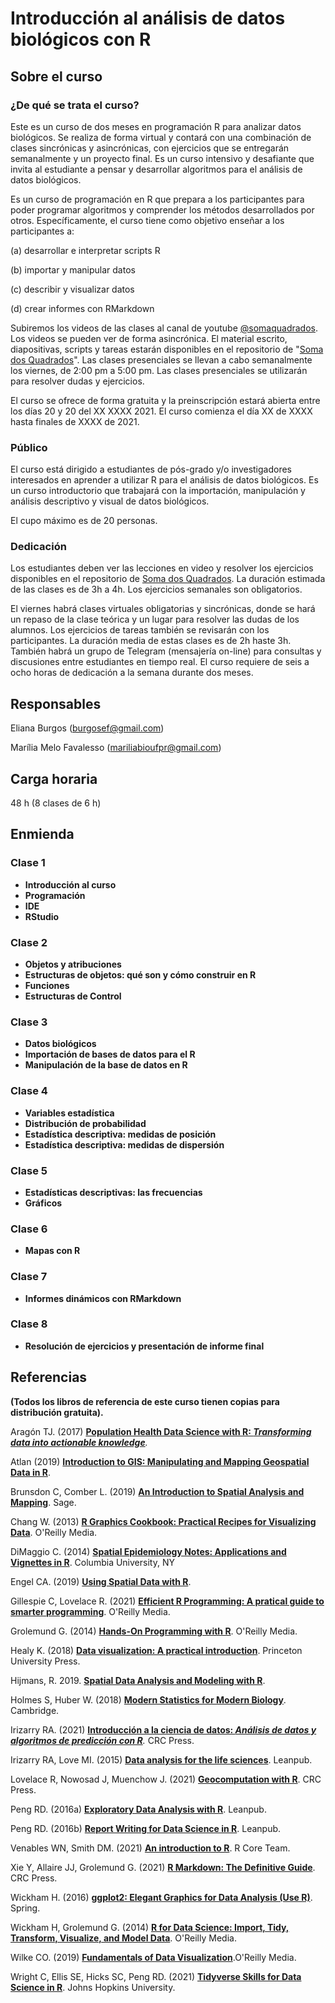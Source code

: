 # Introducción al análisis de datos biológicos con R

## Sobre el curso

### ¿De qué se trata el curso?

Este es un curso de dos meses en programación R para analizar datos biológicos. Se realiza de forma virtual y contará con una combinación de clases sincrónicas y asincrónicas, con ejercicios que se entregarán semanalmente y un proyecto final. Es un curso intensivo y desafiante que invita al estudiante a pensar y desarrollar algoritmos para el análisis de datos biológicos.

Es un curso de programación en R que prepara a los participantes para poder programar algoritmos y comprender los métodos desarrollados por otros. Específicamente, el curso tiene como objetivo enseñar a los participantes a:

(a) desarrollar e interpretar scripts R

(b) importar y manipular datos

(c) describir y visualizar datos

(d) crear informes con RMarkdown

Subiremos los videos de las clases al canal de youtube [\@somaquadrados](https://www.youtube.com/channel/UC8_OHjnszxRiit92ZJlNH4A). Los videos se pueden ver de forma asincrónica. El material escrito, diapositivas, scripts y tareas estarán disponibles en el repositorio de "[Soma dos Quadrados](https://github.com/Soma-dos-Quadrados/introduccionalR)". Las clases presenciales se llevan a cabo semanalmente los viernes, de 2:00 pm a 5:00 pm. Las clases presenciales se utilizarán para resolver dudas y ejercicios.

El curso se ofrece de forma gratuita y la preinscripción estará abierta entre los días 20 y 20 del XX XXXX 2021. El curso comienza el día XX de XXXX hasta finales de XXXX de 2021.

### Público

El curso está dirigido a estudiantes de pós-grado y/o investigadores interesados ​​en aprender a utilizar R para el análisis de datos biológicos. Es un curso introductorio que trabajará con la importación, manipulación y análisis descriptivo y visual de datos biológicos.

El cupo máximo es de 20 personas.

### Dedicación

Los estudiantes deben ver las lecciones en video y resolver los ejercicios disponibles en el repositorio de [Soma dos Quadrados](https://github.com/Soma-dos-Quadrados/introduccionalR). La duración estimada de las clases es de 3h a 4h. Los ejercicios semanales son obligatorios.

El viernes habrá clases virtuales obligatorias y sincrónicas, donde se hará un repaso de la clase teórica y un lugar para resolver las dudas de los alumnos. Los ejercicios de tareas también se revisarán con los participantes. La duración media de estas clases es de 2h haste 3h. También habrá un grupo de Telegram (mensajería on-line) para consultas y discusiones entre estudiantes en tiempo real. El curso requiere de seis a ocho horas de dedicación a la semana durante dos meses.

## Responsables

Eliana Burgos ([burgosef\@gmail.com](burgosef@gmail.com))

Marília Melo Favalesso ([mariliabioufpr\@gmail.com](mariliabioufpr@gmail.com))

## Carga horaria

48 h (8 clases de 6 h)

## Enmienda

### Clase 1

-   **Introducción al curso**
-   **Programación**
-   **IDE**
-   **RStudio**

### Clase 2

-   **Objetos y atribuciones**
-   **Estructuras de objetos: qué son y cómo construir en R**
-   **Funciones**
-   **Estructuras de Control**

### Clase 3

-   **Datos biológicos**
-   **Importación de bases de datos para el R**
-   **Manipulación de la base de datos en R**

### Clase 4

-   **Variables estadística**
-   **Distribución de probabilidad**
-   **Estadística descriptiva: medidas de posición**
-   **Estadística descriptiva: medidas de dispersión**

### Clase 5

-   **Estadísticas descriptivas: las frecuencias**
-   **Gráficos**

### Clase 6

-   **Mapas con R**

### Clase 7

-   **Informes dinámicos con RMarkdown**

### Clase 8

-   **Resolución de ejercicios y presentación de informe final**

## Referencias

**(Todos los libros de referencia de este curso tienen copias para distribución gratuita).**

Aragón TJ. (2017) [**Population Health Data Science with R: *Transforming data into actionable knowledge***](https://bookdown.org/medepi/phds/)*.*

Atlan (2019) [**Introduction to GIS: Manipulating and Mapping Geospatial Data in R**](https://cdn2.hubspot.net/hubfs/2287011/Atlan%20GIS%20Course/All%20lessons.pdf).

Brunsdon C, Comber L. (2019) [**An Introduction to Spatial Analysis and Mapping**](https://study.sagepub.com/brunsdon2e). Sage.

Chang W. (2013) [**R Graphics Cookbook: Practical Recipes for Visualizing Data**](http://www.cookbook-r.com/Graphs/). O'Reilly Media.

DiMaggio C. (2014) [**Spatial Epidemiology Notes: Applications and Vignettes in R**](http://www.columbia.edu/~cjd11/charles_dimaggio/DIRE/resources/spatialEpiBook.pdf). Columbia University, NY

Engel CA. (2019) [**Using Spatial Data with R**](https://cengel.github.io/R-spatial/).

Gillespie C, Lovelace R. (2021) [**Efficient R Programming: A pratical guide to smarter programming**](https://csgillespie.github.io/efficientR/). O'Reilly Media.

Grolemund G. (2014) [**Hands-On Programming with R**](https://rstudio-education.github.io/hopr/). O'Reilly Media.

Healy K. (2018) [**Data visualization: A practical introduction**](https://socviz.co/). Princeton University Press.

Hijmans, R. 2019. [**Spatial Data Analysis and Modeling with R**](https://rspatial.org/).

Holmes S, Huber W. (2018) [**Modern Statistics for Modern Biology**](https://web.stanford.edu/class/bios221/book/). Cambridge.

Irizarry RA. (2021) [**Introducción a la ciencia de datos: *Análisis de datos y algoritmos de predicción con R***](https://rafalab.github.io/dslibro/)*.* CRC Press.

Irizarry RA, Love MI. (2015) [**Data analysis for the life sciences**](https://leanpub.com/dataanalysisforthelifesciences). Leanpub.

Lovelace R, Nowosad J, Muenchow J. (2021) [**Geocomputation with R**](https://geocompr.robinlovelace.net/). CRC Press.

Peng RD. (2016a) [**Exploratory Data Analysis with R**](https://leanpub.com/exdata). Leanpub.

Peng RD. (2016b) [**Report Writing for Data Science in R**](https://leanpub.com/reportwriting). Leanpub.

Venables WN, Smith DM. (2021) [**An introduction to R**](https://cran.r-project.org/doc/manuals/R-intro.pdf). R Core Team.

Xie Y, Allaire JJ, Grolemund G. (2021) [**R Markdown: The Definitive Guide**](https://bookdown.org/yihui/rmarkdown/). CRC Press.

Wickham H. (2016) [**ggplot2: Elegant Graphics for Data Analysis (Use R)**](https://ggplot2-book.org/). Spring.

Wickham H, Grolemund G. (2014) [**R for Data Science: Import, Tidy, Transform, Visualize, and Model Data**](https://r4ds.had.co.nz/). O'Reilly Media.

Wilke CO. (2019) [**Fundamentals of Data Visualization**](https://clauswilke.com/dataviz/).O'Reilly Media.

Wright C, Ellis SE, Hicks SC, Peng RD. (2021) [**Tidyverse Skills for Data Science in R**](https://jhudatascience.org/tidyversecourse/). Johns Hopkins University.
